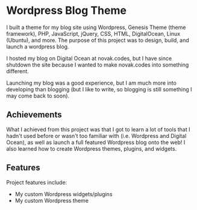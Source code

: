 # Wordpress Blog Theme
I built a theme for my blog site using Wordpress, Genesis Theme (theme framework), PHP, JavaScript, jQuery, CSS, HTML, DigitalOcean, Linux (Ubuntu), and more. The purpose of this project was to design, build, and launch a wordpress blog.

I hosted my blog on Digital Ocean at novak.codes, but I have since shutdown the site because I wanted to make novak.codes into something different.

Launching my blog was a good experience, but I am much more into developing than blogging (but I like to write, so blogging is still something I may come back to soon).

## Achievements
What I achieved from this project was that I got to learn a lot of tools that I hadn't used before or wasn't too familiar with (i.e. Wordpress and Digital Ocean), as well as launch a full featured Wordpress blog onto the web! I also learned how to create Wordpress themes, plugins, and widgets.

## Features
Project features include:
- My custom Wordpress widgets/plugins
- My custom Wordpress theme
